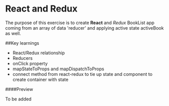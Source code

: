 # React and Redux

The purpose of this exercise is to create **React** and *Redux* BookList app coming from an array of data 'reducer' and applying active state activeBook as well. 

##Key learnings

- React/Redux relationship
- Reducers
- onClick property
- mapStateToProps and mapDispatchToProps
- connect method from react-redux to tie up state and component to create container with state

####Preview

To be added





